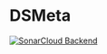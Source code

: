 # DSMeta

[![SonarCloud Backend ](https://github.com/felipeschirmann/DSMeta/actions/workflows/build.yml/badge.svg)](https://github.com/felipeschirmann/DSMeta/actions/workflows/build.yml)